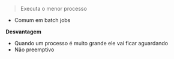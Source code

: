 > Executa o menor processo

- Comum em batch jobs

**Desvantagem**
- Quando um processo é muito grande ele vai ficar aguardando 
-  Não preemptivo